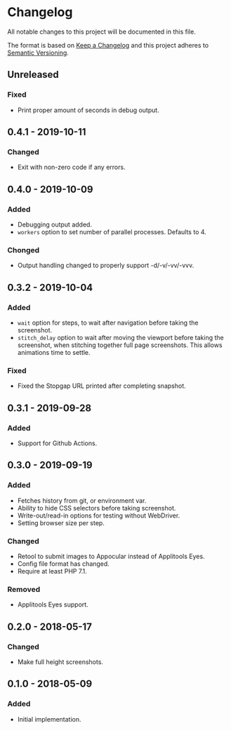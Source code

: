 # Changelog
All notable changes to this project will be documented in this file.

The format is based on [Keep a Changelog](http://keepachangelog.com/en/1.0.0/)
and this project adheres to [Semantic Versioning](http://semver.org/spec/v2.0.0.html).

## Unreleased
### Fixed
- Print proper amount of seconds in debug output.

## 0.4.1 - 2019-10-11
### Changed
- Exit with non-zero code if any errors.

## 0.4.0 - 2019-10-09
### Added
- Debugging output added.
- `workers` option to set number of parallel processes. Defaults to 4.

### Chonged
- Output handling changed to properly support -d/-v/-vv/-vvv.

## 0.3.2 - 2019-10-04
### Added
- `wait` option for steps, to wait after navigation before taking the
  screenshot.
- `stitch_delay` option to wait after moving the viewport before
  taking the screenshot, when stitching together full page
  screenshots. This allows animations time to settle.

### Fixed
- Fixed the Stopgap URL printed after completing snapshot.

## 0.3.1 - 2019-09-28
### Added
- Support for Github Actions.

## 0.3.0 - 2019-09-19
### Added
- Fetches history from git, or environment var.
- Ability to hide CSS selectors before taking screenshot.
- Write-out/read-in options for testing without WebDriver.
- Setting browser size per step.

### Changed
- Retool to submit images to Appocular instead of Applitools Eyes.
- Config file format has changed.
- Require at least PHP 7.1.

### Removed
- Applitools Eyes support.

## 0.2.0 - 2018-05-17
### Changed
- Make full height screenshots.

## 0.1.0 - 2018-05-09
### Added
- Initial implementation.
